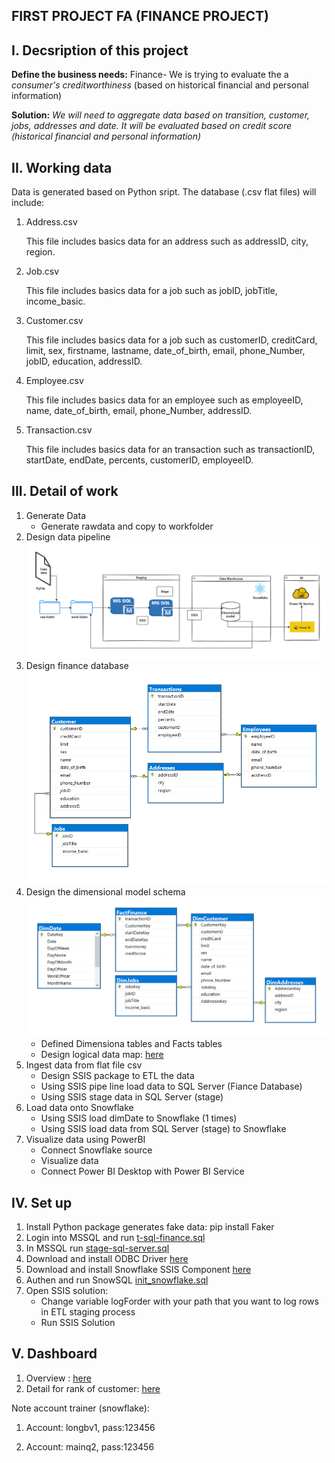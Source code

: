 ## FIRST PROJECT FA (FINANCE PROJECT)

## I. Decsription of this project

**Define the business needs:** 
Finance- We is trying to evaluate the a *consumer's creditworthiness* (based on historical financial and personal information)

**Solution:**
*We will need to aggregate data based on *transition*, *customer*, *jobs*, *addresses* and *date*. It will be evaluated based on *credit score* (historical financial and personal information)*

## II. Working data

Data is generated based on Python sript. The database (.csv flat files) will include:

1. Address.csv

	This file includes basics data for an address such as addressID, city, region.

2. Job.csv

	This file includes basics data for a job such as jobID, jobTitle, income_basic.

3. Customer.csv

	This file includes basics data for a job such as customerID, creditCard, limit, sex, firstname, lastname, date_of_birth, email, phone_Number, jobID, education, addressID.

4. Employee.csv

	This file includes basics data for an employee such as employeeID, name, date_of_birth, email, phone_Number, addressID.

5. Transaction.csv

	This file includes basics data for an transaction such as transactionID, startDate, endDate, percents, customerID, employeeID.

## III. Detail of work

1. Generate Data
    - Generate rawdata and copy to workfolder
2. Design data pipeline ![data_pipeline](./docs/data_pipeline.png)
3. Design finance database ![finance_database](./docs/finance_database.png)
4. Design the dimensional model schema ![Finance_DW](./docs/Finance_DW.png)
    - Defined Dimensiona tables and Facts tables
    - Design logical data map: [here]()
5. Ingest data from flat file csv
    -  Design SSIS package to ETL the data
    -  Using SSIS pipe line load data to SQL Server (Fiance Database)
    -  Using SSIS stage data in SQL Server (stage)
6. Load data onto Snowflake
    -  Using SSIS load dimDate to Snowflake (1 times)
    -  Using SSIS load data from SQL Server (stage) to Snowflake
7. Visualize data using PowerBI
   - Connect Snowflake source
   - Visualize data
   -  Connect Power BI Desktop with Power BI Service

## IV. Set up
1. Install Python package generates fake data: pip install Faker
2. Login into MSSQL and run [t-sql-finance.sql](./src/mssql/t-sql-finance.sql)
3. In MSSQL  run [stage-sql-server.sql](./src/mssql/stage-sql-server.sql)
4. Download and install ODBC Driver [here](https://sfc-repo.snowflakecomputing.com/odbc/win64/latest/index.html)
5. Download and install Snowflake SSIS Component [here](https://www.cdata.com/drivers/snowflake/ssis)
6. Authen and run SnowSQL [init_snowflake.sql](./src/snowflake/init_snowflake.sql)
7. Open SSIS solution:
   - Change variable logForder with your path that you want to log rows in ETL staging process
   - Run SSIS Solution

## V. Dashboard
1. Overview : [here](https://app.powerbi.com/view?r=eyJrIjoiZmE0YTE4N2QtMTc3OC00MzJiLWJiZDQtYWE3NzE4YzE0ZTkzIiwidCI6ImYwMWU5MzBhLWI1MmUtNDJiMS1iNzBmLWE4ODgyYjVkMDQzYiIsImMiOjEwfQ%3D%3D&pageName=ReportSection)
2. Detail for rank of customer: [here](https://app.powerbi.com/view?r=eyJrIjoiZmE0YTE4N2QtMTc3OC00MzJiLWJiZDQtYWE3NzE4YzE0ZTkzIiwidCI6ImYwMWU5MzBhLWI1MmUtNDJiMS1iNzBmLWE4ODgyYjVkMDQzYiIsImMiOjEwfQ%3D%3D&pageName=ReportSection3cf65f523be593a0e166)

Note account trainer (snowflake):

1. Account: longbv1, pass:123456

2. Account: mainq2, pass:123456

